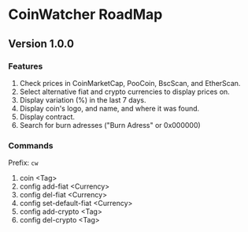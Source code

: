 # CoinWatcher RoadMap

## Version 1.0.0

### Features

1. Check prices in CoinMarketCap, PooCoin, BscScan, and EtherScan.
2. Select alternative fiat and crypto currencies to display prices on.
3. Display variation (%) in the last 7 days.
4. Display coin's logo, and name, and where it was found.
5. Display contract.
6. Search for burn adresses ("Burn Adress" or 0x000000)

### Commands

Prefix: `cw`

1. coin \<Tag> 
2. config add-fiat \<Currency>
3. config del-fiat \<Currency>
4. config set-default-fiat \<Currency>
5. config add-crypto \<Tag>
6. config del-crypto \<Tag>